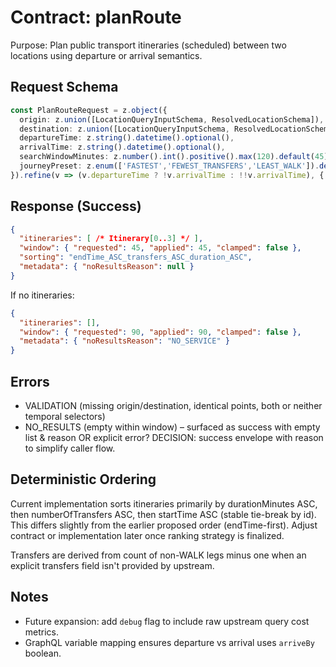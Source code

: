 # Contract: planRoute

Purpose: Plan public transport itineraries (scheduled) between two locations using departure or arrival semantics.

## Request Schema

```ts
const PlanRouteRequest = z.object({
  origin: z.union([LocationQueryInputSchema, ResolvedLocationSchema]),
  destination: z.union([LocationQueryInputSchema, ResolvedLocationSchema]),
  departureTime: z.string().datetime().optional(),
  arrivalTime: z.string().datetime().optional(),
  searchWindowMinutes: z.number().int().positive().max(120).default(45),
  journeyPreset: z.enum(['FASTEST','FEWEST_TRANSFERS','LEAST_WALK']).default('FASTEST')
}).refine(v => (v.departureTime ? !v.arrivalTime : !!v.arrivalTime), { message: 'Specify exactly one of departureTime or arrivalTime' });
```

## Response (Success)

```json
{
  "itineraries": [ /* Itinerary[0..3] */ ],
  "window": { "requested": 45, "applied": 45, "clamped": false },
  "sorting": "endTime_ASC_transfers_ASC_duration_ASC",
  "metadata": { "noResultsReason": null }
}
```

If no itineraries:

```json
{
  "itineraries": [],
  "window": { "requested": 90, "applied": 90, "clamped": false },
  "metadata": { "noResultsReason": "NO_SERVICE" }
}
```

## Errors

- VALIDATION (missing origin/destination, identical points, both or neither temporal selectors)
- NO_RESULTS (empty within window) – surfaced as success with empty list & reason OR explicit error? DECISION: success envelope with reason to simplify caller flow.

## Deterministic Ordering

Current implementation sorts itineraries primarily by durationMinutes ASC, then numberOfTransfers ASC, then startTime ASC (stable tie-break by id). This differs slightly from the earlier proposed order (endTime-first). Adjust contract or implementation later once ranking strategy is finalized.

Transfers are derived from count of non-WALK legs minus one when an explicit transfers field isn't provided by upstream.

## Notes

- Future expansion: add `debug` flag to include raw upstream query cost metrics.
- GraphQL variable mapping ensures departure vs arrival uses `arriveBy` boolean.
